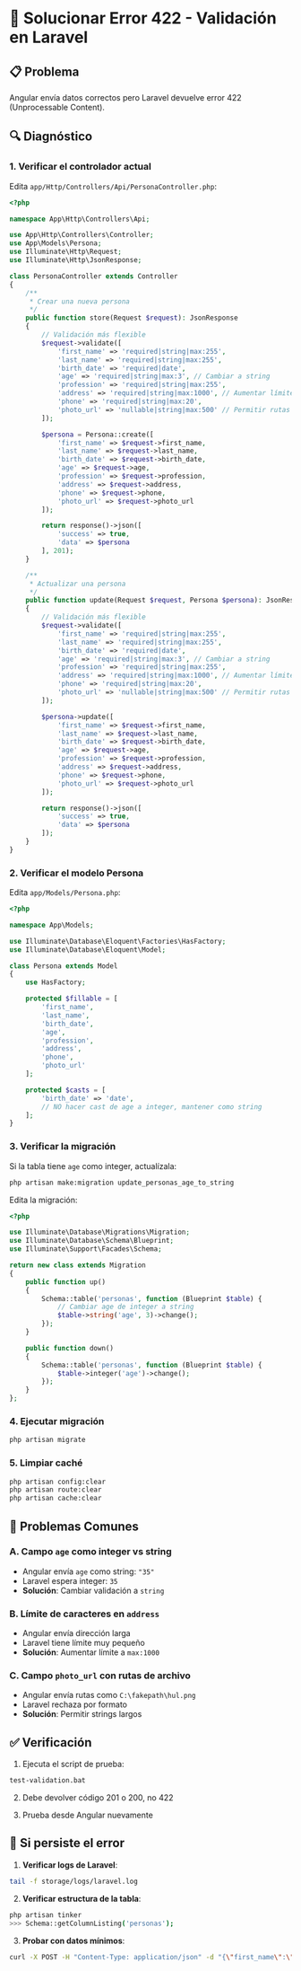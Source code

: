 # 🔧 Solucionar Error 422 - Validación en Laravel

## 📋 **Problema**
Angular envía datos correctos pero Laravel devuelve error 422 (Unprocessable Content).

## 🔍 **Diagnóstico**

### **1. Verificar el controlador actual**
Edita `app/Http/Controllers/Api/PersonaController.php`:

```php
<?php

namespace App\Http\Controllers\Api;

use App\Http\Controllers\Controller;
use App\Models\Persona;
use Illuminate\Http\Request;
use Illuminate\Http\JsonResponse;

class PersonaController extends Controller
{
    /**
     * Crear una nueva persona
     */
    public function store(Request $request): JsonResponse
    {
        // Validación más flexible
        $request->validate([
            'first_name' => 'required|string|max:255',
            'last_name' => 'required|string|max:255',
            'birth_date' => 'required|date',
            'age' => 'required|string|max:3', // Cambiar a string
            'profession' => 'required|string|max:255',
            'address' => 'required|string|max:1000', // Aumentar límite
            'phone' => 'required|string|max:20',
            'photo_url' => 'nullable|string|max:500' // Permitir rutas de archivo
        ]);

        $persona = Persona::create([
            'first_name' => $request->first_name,
            'last_name' => $request->last_name,
            'birth_date' => $request->birth_date,
            'age' => $request->age,
            'profession' => $request->profession,
            'address' => $request->address,
            'phone' => $request->phone,
            'photo_url' => $request->photo_url
        ]);

        return response()->json([
            'success' => true,
            'data' => $persona
        ], 201);
    }

    /**
     * Actualizar una persona
     */
    public function update(Request $request, Persona $persona): JsonResponse
    {
        // Validación más flexible
        $request->validate([
            'first_name' => 'required|string|max:255',
            'last_name' => 'required|string|max:255',
            'birth_date' => 'required|date',
            'age' => 'required|string|max:3', // Cambiar a string
            'profession' => 'required|string|max:255',
            'address' => 'required|string|max:1000', // Aumentar límite
            'phone' => 'required|string|max:20',
            'photo_url' => 'nullable|string|max:500' // Permitir rutas de archivo
        ]);

        $persona->update([
            'first_name' => $request->first_name,
            'last_name' => $request->last_name,
            'birth_date' => $request->birth_date,
            'age' => $request->age,
            'profession' => $request->profession,
            'address' => $request->address,
            'phone' => $request->phone,
            'photo_url' => $request->photo_url
        ]);

        return response()->json([
            'success' => true,
            'data' => $persona
        ]);
    }
}
```

### **2. Verificar el modelo Persona**
Edita `app/Models/Persona.php`:

```php
<?php

namespace App\Models;

use Illuminate\Database\Eloquent\Factories\HasFactory;
use Illuminate\Database\Eloquent\Model;

class Persona extends Model
{
    use HasFactory;

    protected $fillable = [
        'first_name',
        'last_name',
        'birth_date',
        'age',
        'profession',
        'address',
        'phone',
        'photo_url'
    ];

    protected $casts = [
        'birth_date' => 'date',
        // NO hacer cast de age a integer, mantener como string
    ];
}
```

### **3. Verificar la migración**
Si la tabla tiene `age` como integer, actualízala:

```bash
php artisan make:migration update_personas_age_to_string
```

Edita la migración:

```php
<?php

use Illuminate\Database\Migrations\Migration;
use Illuminate\Database\Schema\Blueprint;
use Illuminate\Support\Facades\Schema;

return new class extends Migration
{
    public function up()
    {
        Schema::table('personas', function (Blueprint $table) {
            // Cambiar age de integer a string
            $table->string('age', 3)->change();
        });
    }

    public function down()
    {
        Schema::table('personas', function (Blueprint $table) {
            $table->integer('age')->change();
        });
    }
};
```

### **4. Ejecutar migración**
```bash
php artisan migrate
```

### **5. Limpiar caché**
```bash
php artisan config:clear
php artisan route:clear
php artisan cache:clear
```

## 🔧 **Problemas Comunes**

### **A. Campo `age` como integer vs string**
- Angular envía `age` como string: `"35"`
- Laravel espera integer: `35`
- **Solución**: Cambiar validación a `string`

### **B. Límite de caracteres en `address`**
- Angular envía dirección larga
- Laravel tiene límite muy pequeño
- **Solución**: Aumentar límite a `max:1000`

### **C. Campo `photo_url` con rutas de archivo**
- Angular envía rutas como `C:\fakepath\hul.png`
- Laravel rechaza por formato
- **Solución**: Permitir strings largos

## ✅ **Verificación**

1. Ejecuta el script de prueba:
```bash
test-validation.bat
```

2. Debe devolver código 201 o 200, no 422

3. Prueba desde Angular nuevamente

## 🚨 **Si persiste el error**

1. **Verificar logs de Laravel**:
```bash
tail -f storage/logs/laravel.log
```

2. **Verificar estructura de la tabla**:
```bash
php artisan tinker
>>> Schema::getColumnListing('personas');
```

3. **Probar con datos mínimos**:
```bash
curl -X POST -H "Content-Type: application/json" -d "{\"first_name\":\"test\",\"last_name\":\"test\",\"birth_date\":\"1990-01-01\",\"age\":\"30\",\"profession\":\"test\",\"address\":\"test\",\"phone\":\"1234567890\"}" http://localhost:8000/api/personas
```
